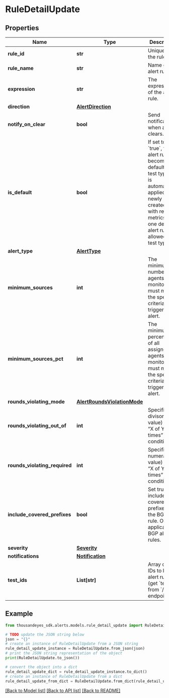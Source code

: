 # RuleDetailUpdate


## Properties

Name | Type | Description | Notes
------------ | ------------- | ------------- | -------------
**rule_id** | **str** | Unique ID of the rule | [optional] [readonly] 
**rule_name** | **str** | Name of the alert rule. | 
**expression** | **str** | The expression of the alert rule. | 
**direction** | [**AlertDirection**](AlertDirection.md) |  | [optional] 
**notify_on_clear** | **bool** | Send notification when alert clears. | [optional] 
**is_default** | **bool** | If set to &#x60;true&#x60;, this alert rule becomes the default for its test type and is automatically applied to newly created tests with relevant metrics. Only one default alert rule is allowed per test type. | [optional] 
**alert_type** | [**AlertType**](AlertType.md) |  | 
**minimum_sources** | **int** | The minimum number of agents or monitors that must meet the specified criteria to trigger the alert. | [optional] 
**minimum_sources_pct** | **int** | The minimum percentage of all assigned agents or monitors that must meet the specified criteria to trigger the alert. | [optional] 
**rounds_violating_mode** | [**AlertRoundsViolationMode**](AlertRoundsViolationMode.md) |  | [optional] 
**rounds_violating_out_of** | **int** | Specifies the divisor (y value) in the “X of Y times” condition. | 
**rounds_violating_required** | **int** | Specifies the numerator (x value) in the “X of Y times” condition. | 
**include_covered_prefixes** | **bool** | Set true to include covered prefixes in the BGP alert rule. Only applicable to BGP alert rules. | [optional] 
**severity** | [**Severity**](Severity.md) |  | [optional] 
**notifications** | [**Notification**](Notification.md) |  | [optional] 
**test_ids** | **List[str]** | Array of test IDs to link to alert rule (get &#x60;testId&#x60; from &#x60;/tests&#x60; endpoint). | [optional] 

## Example

```python
from thousandeyes_sdk.alerts.models.rule_detail_update import RuleDetailUpdate

# TODO update the JSON string below
json = "{}"
# create an instance of RuleDetailUpdate from a JSON string
rule_detail_update_instance = RuleDetailUpdate.from_json(json)
# print the JSON string representation of the object
print(RuleDetailUpdate.to_json())

# convert the object into a dict
rule_detail_update_dict = rule_detail_update_instance.to_dict()
# create an instance of RuleDetailUpdate from a dict
rule_detail_update_from_dict = RuleDetailUpdate.from_dict(rule_detail_update_dict)
```
[[Back to Model list]](../README.md#documentation-for-models) [[Back to API list]](../README.md#documentation-for-api-endpoints) [[Back to README]](../README.md)


